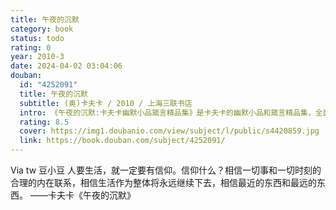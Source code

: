 ```yaml
---
title: 午夜的沉默
category: book
status: todo
rating: 0
year: 2010-3
date: 2024-04-02 03:04:06
douban:
  id: "4252091"
  title: 午夜的沉默
  subtitle: (奥)卡夫卡 / 2010 / 上海三联书店
  intro: 《午夜的沉默:卡夫卡幽默小品箴言精品集》是卡夫卡的幽默小品和箴言精品集，全面反映了卡夫卡的世界观、人生观和艺术观，从中可以看到这位犹太“鬼才”的许多真知灼见和思想火花。卡夫卡这个不幸的犹太人，由于自己的血统而深深感觉着是被排斥于人类世界之外的“无家可归的异乡人”，他以怪异的眼光和惊讶的神情观察人类社会，发现了人生的真正道路在一根绳索上，这根绳索不是绷紧在高空，而是专门用来绊人的。人类有两大罪状，一大罪状是缺乏耐性，另一大罪状是漫不经心，从而被逐出天堂。
  rating: 8.5
  cover: https://img1.doubanio.com/view/subject/l/public/s4420859.jpg
  link: https://book.douban.com/subject/4252091/
---
```


Via tw 豆小豆 人要生活，就一定要有信仰。信仰什么？相信一切事和一切时刻的合理的内在联系，相信生活作为整体将永远继续下去，相信最近的东西和最远的东西。
——卡夫卡《午夜的沉默》